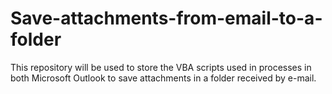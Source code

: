 # Save-attachments-from-email-to-a-folder
This repository will be used to store the VBA scripts used in processes in both Microsoft Outlook to save attachments in a folder received by e-mail.
